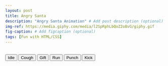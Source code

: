 ```yaml
---
layout: post
title: Angry Santa
description: "Angry Santa Animation" # Add post description (optional)
img-ref: https://media.giphy.com/media/l2SpRphLbQoZ2oBvG/giphy.gif
fig-caption: # Add figcaption (optional)
tags: [Fun with HTML/CSS]
---
```

<div class="angry-santa-container">
    <div style="display: none">
        <img rel="preload" src="/assets/img/santa-idle.png" alt="Santa Idle">
        <img rel="preload" src="/assets/img/santa-gift.png" alt="Santa Gift">
        <img rel="preload" src="/assets/img/santa-cough.png" alt="Santa Cough">
        <img rel="preload" src="/assets/img/santa-run.png" alt="Santa Run">
        <img rel="preload" src="/assets/img/santa-punch.png" alt="Santa Punch">
        <img rel="preload" src="/assets/img/santa-kick.png" alt="Santa Kick">
    </div>
    <div class="angry-santa-controller">
        <div id="angry-santa" class="santa-idle">
        </div>
        <br />
        <div class="angry-santa-control-board">
            <button class="pushy__btn pushy__btn--sm pushy__btn--red control-button" data-control="idle" onclick="santaControl(this)">Idle</button>
            <button class="pushy__btn pushy__btn--sm pushy__btn--red control-button" data-control="cough" onclick="santaControl(this)">Cough</button>
            <button class="pushy__btn pushy__btn--sm pushy__btn--red control-button" data-control="gift" onclick="santaControl(this)">Gift</button>
            <button class="pushy__btn pushy__btn--sm pushy__btn--red control-button" data-control="run" onclick="santaControl(this)">Run</button>
            <button class="pushy__btn pushy__btn--sm pushy__btn--red control-button" data-control="punch" onclick="santaControl(this)">Punch</button>
            <button class="pushy__btn pushy__btn--sm pushy__btn--red control-button" data-control="kick" onclick="santaControl(this)">Kick</button>
        </div>
    </div>
</div>
<script>
    function santaControl(element) {
        document.querySelector('#angry-santa').removeAttribute("class");
        void document.querySelector('#angry-santa').offsetWidth;
        document.querySelector('#angry-santa').classList.add("santa-" + element.dataset.control);
    }
</script>